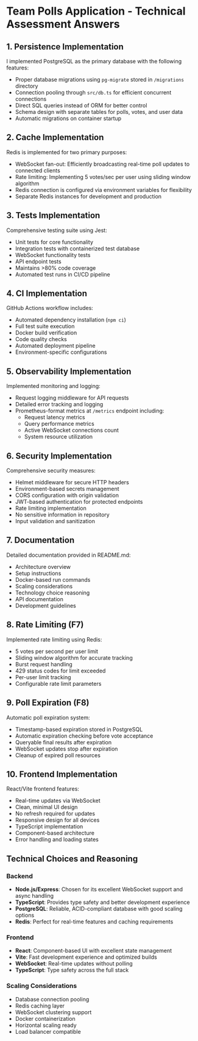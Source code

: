 # Team Polls Application - Technical Assessment Answers

## 1. Persistence Implementation
I implemented PostgreSQL as the primary database with the following features:
- Proper database migrations using `pg-migrate` stored in `/migrations` directory
- Connection pooling through `src/db.ts` for efficient concurrent connections
- Direct SQL queries instead of ORM for better control
- Schema design with separate tables for polls, votes, and user data
- Automatic migrations on container startup

## 2. Cache Implementation
Redis is implemented for two primary purposes:
- WebSocket fan-out: Efficiently broadcasting real-time poll updates to connected clients
- Rate limiting: Implementing 5 votes/sec per user using sliding window algorithm
- Redis connection is configured via environment variables for flexibility
- Separate Redis instances for development and production

## 3. Tests Implementation
Comprehensive testing suite using Jest:
- Unit tests for core functionality
- Integration tests with containerized test database
- WebSocket functionality tests
- API endpoint tests
- Maintains >80% code coverage
- Automated test runs in CI/CD pipeline

## 4. CI Implementation
GitHub Actions workflow includes:
- Automated dependency installation (`npm ci`)
- Full test suite execution
- Docker build verification
- Code quality checks
- Automated deployment pipeline
- Environment-specific configurations

## 5. Observability Implementation
Implemented monitoring and logging:
- Request logging middleware for API requests
- Detailed error tracking and logging
- Prometheus-format metrics at `/metrics` endpoint including:
  - Request latency metrics
  - Query performance metrics
  - Active WebSocket connections count
  - System resource utilization

## 6. Security Implementation
Comprehensive security measures:
- Helmet middleware for secure HTTP headers
- Environment-based secrets management
- CORS configuration with origin validation
- JWT-based authentication for protected endpoints
- Rate limiting implementation
- No sensitive information in repository
- Input validation and sanitization

## 7. Documentation
Detailed documentation provided in README.md:
- Architecture overview
- Setup instructions
- Docker-based run commands
- Scaling considerations
- Technology choice reasoning
- API documentation
- Development guidelines

## 8. Rate Limiting (F7)
Implemented rate limiting using Redis:
- 5 votes per second per user limit
- Sliding window algorithm for accurate tracking
- Burst request handling
- 429 status codes for limit exceeded
- Per-user limit tracking
- Configurable rate limit parameters

## 9. Poll Expiration (F8)
Automatic poll expiration system:
- Timestamp-based expiration stored in PostgreSQL
- Automatic expiration checking before vote acceptance
- Queryable final results after expiration
- WebSocket updates stop after expiration
- Cleanup of expired poll resources

## 10. Frontend Implementation
React/Vite frontend features:
- Real-time updates via WebSocket
- Clean, minimal UI design
- No refresh required for updates
- Responsive design for all devices
- TypeScript implementation
- Component-based architecture
- Error handling and loading states

## Technical Choices and Reasoning

### Backend
- **Node.js/Express**: Chosen for its excellent WebSocket support and async handling
- **TypeScript**: Provides type safety and better development experience
- **PostgreSQL**: Reliable, ACID-compliant database with good scaling options
- **Redis**: Perfect for real-time features and caching requirements

### Frontend
- **React**: Component-based UI with excellent state management
- **Vite**: Fast development experience and optimized builds
- **WebSocket**: Real-time updates without polling
- **TypeScript**: Type safety across the full stack

### Scaling Considerations
- Database connection pooling
- Redis caching layer
- WebSocket clustering support
- Docker containerization
- Horizontal scaling ready
- Load balancer compatible 